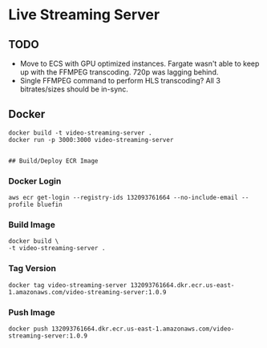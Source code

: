 # Live Streaming Server

## TODO
- Move to ECS with GPU optimized instances.  Fargate wasn't able to keep up with the FFMPEG transcoding.  720p was lagging behind.
- Single FFMPEG command to perform HLS transcoding?  All 3 bitrates/sizes should be in-sync.

## Docker
```
docker build -t video-streaming-server .
docker run -p 3000:3000 video-streaming-server


## Build/Deploy ECR Image
```

### Docker Login
```
aws ecr get-login --registry-ids 132093761664 --no-include-email --profile bluefin
```

### Build Image
```
docker build \
-t video-streaming-server .
```

### Tag Version
```
docker tag video-streaming-server 132093761664.dkr.ecr.us-east-1.amazonaws.com/video-streaming-server:1.0.9
```

### Push Image
```
docker push 132093761664.dkr.ecr.us-east-1.amazonaws.com/video-streaming-server:1.0.9
```